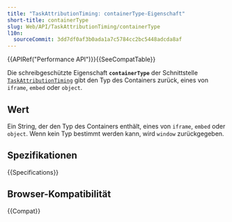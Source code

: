 ```yaml
---
title: "TaskAttributionTiming: containerType-Eigenschaft"
short-title: containerType
slug: Web/API/TaskAttributionTiming/containerType
l10n:
  sourceCommit: 3dd7df0af3b0ada1a7c5784cc2bc5448adcda8af
---
```


{{APIRef("Performance API")}}{{SeeCompatTable}}

Die schreibgeschützte Eigenschaft **`containerType`** der Schnittstelle [`TaskAttributionTiming`](/de/docs/Web/API/TaskAttributionTiming) gibt den Typ des Containers zurück, eines von `iframe`, `embed` oder `object`.

## Wert

Ein String, der den Typ des Containers enthält, eines von `iframe`, `embed` oder `object`. Wenn kein Typ bestimmt werden kann, wird `window` zurückgegeben.

## Spezifikationen

{{Specifications}}

## Browser-Kompatibilität

{{Compat}}
